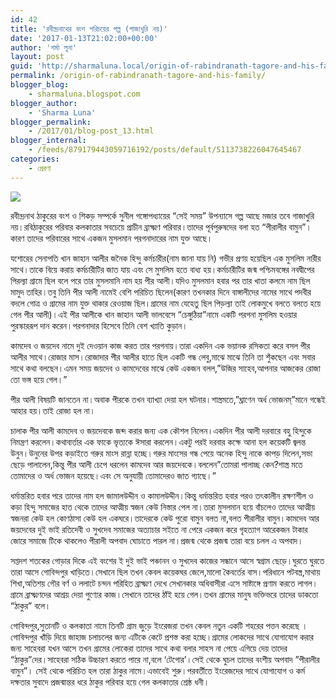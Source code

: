 ```yaml
---
id: 42
title: 'রবীন্দ্রনাথের বংশ পরিচয়ের গল্প (গাজাখুরি নয়)'
date: '2017-01-13T21:02:00+00:00'
author: 'শর্মা লুনা'
layout: post
guid: 'http://sharmaluna.local/origin-of-rabindranath-tagore-and-his-family/'
permalink: /origin-of-rabindranath-tagore-and-his-family/
blogger_blog:
    - sharmaluna.blogspot.com
blogger_author:
    - 'Sharma Luna'
blogger_permalink:
    - /2017/01/blog-post_13.html
blogger_internal:
    - /feeds/879179443059716192/posts/default/5113738226047645467
categories:
    - প্রেরণা
---
```


![](http://2.bp.blogspot.com/-nnIZLAeifd4/WHjrKy2A6PI/AAAAAAAAAkQ/jcNhATyjoEYZp_P4SQLTl0zXXrIqu8ZXACK4B/s1600/ph-jorashankho-thakur-bari.jpg)

রবীন্দ্রনাথ ঠাকুরের বংশ ও শিকড় সম্পর্কে সুনীল গঙ্গোপধ্যায়ের “সেই সময়” উপন্যাসে গল্প আছে মজার তবে গাজাখুরি নয়।রবিঠাকুরের পরিবার কলকাতার সবচেয়ে প্রাচীন ব্রাক্ষ্মণ পরিবার।তাদের পূর্বপুরুষদের বলা হত “পীরালীর বামুন”।কারণ তাদের পরিবারের সাথে একজন মুসলমান পরগনাদারের নাম যুক্ত আছে।

যশোরের সেনাপতি খান জাহান আলীর জনৈক হিন্দু কর্মচারীর(নাম জানা যায় নি) গভীর প্রণয় হয়েছিল এক মুসলিম নারীর সাথে।তাকে বিয়ে করায় কর্মচারীটির জাত যায় এবং সে মুসলিম হতে বাধ্য হয়।কর্মচারীটির জন্ম পশ্চিমবঙ্গের নবদ্বীপের পিরল্যা গ্রামে ছিল বলে পরে তার মুসলমানি নাম হয় পীর আলী।যদিও মুসলমান হবার পর তার খাতা কলমে নাম ছিল মামুদ তাহির।তবু তিনি পীর আলী নামেই বেশি পরিচিত ছিলেন(কারণ তখনকার দিনে বাঙ্গালীদের নামের সাথে পদবীর বদলে গোত্র ও গ্রামের নাম যুক্ত থাকার রেওয়াজ ছিল।গ্রামের নাম যেহেতু ছিল পিড়ল্যা তাই লোকমুখে বলতে বলতে হয়ে গেল পীর আলী)।এই পীর আলীকে খান জাহান আলী ভালবেসে “চেঙ্গুঠিয়া”নামে একটি পরগনা মুসলিম হওয়ার পুরস্কাররূপ দান করেন।পরগনাদার হিসেবে তিনি বেশ খ্যাতি কুড়ান।

কামদেব ও জয়দেব নামে দুই দেওয়ান কাজ করত তার পরগনায়।তারা একদিন এক ভয়ানক রসিকতা করে বসল পীর আলীর সাথে।রোজার মাস।রোজাদার পীর আলীর হাতে ছিল একটি গন্ধ লেবু,মাঝে মাঝে তিনি তা শুঁকছেন এবং সবার সাথে কথা বলছেন।এমন সময় জয়দেব ও কামদেবের মাঝে কেউ একজন বলল,”উজির সাহেব,আপনার আজকের রোজা তো ভঙ্গ হয়ে গেল।”

পীর আলী বিষয়টি জানতেন না।অবাক পীরকে তখন ব্যাখ্যা দেয়া হল ঘটনার।শাস্ত্রমতে,”ঘ্রাণেন অর্ধ ভোজনম্”মানে গন্ধেই আহার হয়।তাই রোজা হল না।

চালাক পীর আলী কামদেব ও জয়দেবকে জব্দ করার জন্য এক কৌশল নিলেন।একদিন পীর আলী দরবারে বহু হিন্দুকে নিমন্ত্রণ করলেন।কথাবার্তার এক ফাকে ভৃত্যকে ঈসারা করলেন।একটু পরই দরবার কক্ষে আনা হল কয়েকটি জ্বলন্ত উনুন।উনুনের উপর কড়াইতে গরুর মাংস রান্না হচ্ছে।গরুর মাংসের গন্ধ পেয়ে অনেক হিন্দু নাকে কাপড় দিলেন,সভা ছেড়ে পালালেন,কিন্তু পীর আলী চেপে ধরলেন কামদেব আর জয়দেবকে।বললেন”তোমরা পালাচ্ছ কেন?শাস্ত্র মতে তোমাদের ও অর্ধ ভোজন হয়েছে।এবং সে অনুযায়ী তোমাদেরও জাত গ্যাছে।”

ধর্মান্তরিত হবার পরে তাদের নাম হল জামালউদ্দীন ও কামালউদ্দীন।কিন্তু ধর্মান্তরিত হবার পরও তৎকালীন রক্ষণশীল ও কড়া হিন্দু সমাজের হাত থেকে তাদের আত্মীয় স্বজন কেউ নিস্তার পেল না।তারা মুসলমান হয়ে বাঁচলেও তাদের আত্মীয় স্বজনরা কেউ হল কোণঠাসা কেউ হল একঘরে।তাদেরকে কেউ পুরো বামুন বলত না,বলত পীরালীর বামুন।কামদেব আর জয়দেবের দুই ভাই রতিদেবী ও সুখদেব সমাজের অত্যাচার সইতে না পেরে একজন করে গৃহত্যাগ আরেকজন টাকার জোরে সমাজে টিকে থাকলেও পীরালী অপবাদ ঘোচাতে পারল না।প্রজন্ম থেকে প্রজন্ম তারা বয়ে চলল এ অপবাদ।

সপ্তদশ শতকের গোড়ার দিকে এই বংশের ই দুই ভাই পঞ্চানন ও সুখদেব কাজের সন্ধানে আসে স্বগ্রাম ছেড়ে।ঘুরতে ঘুরতে তারা আসে গোবিন্দপুর খাড়িতে।সেখানে ছিল তখন কেবল কয়েকঘর জেলে,মালো কৈবর্তের বাস।পরিধানে পটবস্ত্র,মাথায় শিখা,অতিশয় গৌর বর্ণ ও ললাটে চন্দন পরিহিত ব্রাক্ষ্মণ দেখে সেখানকার অধিবাসীরা এসে সাষ্টাঙ্গে প্রণাম করতে লাগল।গ্রামে ব্রাক্ষ্মণদের আশ্রয় দেয়া পুণ্যের কাজ।সেখানে তাদের ঠাঁই হয়ে গেল।তখন গ্রামের মানুষ ভক্তিভরে তাদের ডাকতো “ঠাকুর” বলে।

গোবিন্দপুর,সুতানটি ও কলকাতা নামে তিনটি গ্রাম জুড়ে ইংরেজরা তখন কেবল নতুন একটি শহরের পত্তন করেছে ।গোবিন্দপুর খাঁড়ি দিয়ে জাহাজ চলাচলের জন্য এটিকে কেটে প্রশস্ত করা হচ্ছে।গ্রামের লোকদের সাথে যোগাযোগ করার জন্য সাহেবরা যখন আসে তখন গ্রামের লোকেরা তাদের সাথে কথা বলার সাহস না পেয়ে এগিয়ে দেয় তাদের “ঠাকুর”দের।সাহেবরা সঠিক উচ্চারণ করতে পারে না,বলে ‘টেগোর’।সেই থেকে ঘুচল তাদের বংশীয় অপবাদ ”পীরালীর বামুন”। সেই থেকে পরিচিত হল তারা ঠাকুর নামে।এভাবেই শুরু।পরবর্তীতে ইংরেজদের সাথে যোগাযোগ ও কর্ম দক্ষতার সুবাদে প্রজন্মান্তর ধরে ঠাকুর পরিবার হয়ে গেল কলকাতার শ্রেষ্ঠ ধনী।
